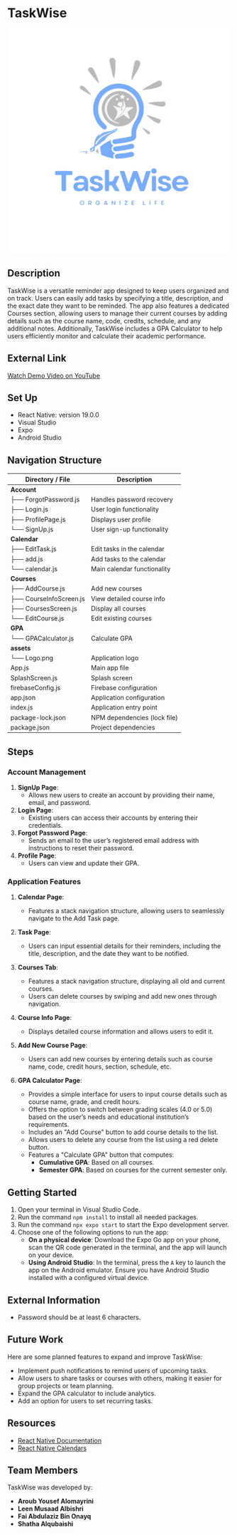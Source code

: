 # TaskWise

![App Logo](assets/Logo.png)

## Description

TaskWise is a versatile reminder app designed to keep users organized and on track. Users can easily add tasks by specifying a title, description, and the exact date they want to be reminded. The app also features a dedicated Courses section, allowing users to manage their current courses by adding details such as the course name, code, credits, schedule, and any additional notes. Additionally, TaskWise includes a GPA Calculator to help users efficiently monitor and calculate their academic performance.

## External Link
[Watch Demo Video on YouTube](https://www.youtube.com/watch?v=4iUNDNPPw0g)


## Set Up
- React Native: version 19.0.0
- Visual Studio
- Expo
- Android Studio

## Navigation Structure
| Directory / File      | Description                     |
|-----------------------|---------------------------------|
| **Account**           |                                 |
| ├── ForgotPassword.js | Handles password recovery       |
| ├── Login.js          | User login functionality        |
| ├── ProfilePage.js    | Displays user profile           |
| └── SignUp.js         | User sign-up functionality      |
| **Calendar**          |                                 |
| ├── EditTask.js       | Edit tasks in the calendar      |
| ├── add.js            | Add tasks to the calendar       |
| └── calendar.js       | Main calendar functionality     |
| **Courses**           |                                 |
| ├── AddCourse.js      | Add new courses                 |
| ├── CourseInfoScreen.js | View detailed course info      |
| ├── CoursesScreen.js  | Display all courses             |
| └── EditCourse.js     | Edit existing courses           |
| **GPA**               |                                 |
| └── GPACalculator.js  | Calculate GPA                   |
| **assets**            |                                 |
| └── Logo.png          | Application logo                |
| App.js                | Main app file                   |
| SplashScreen.js       | Splash screen                   |
| firebaseConfig.js     | Firebase configuration          |
| app.json              | Application configuration       |
| index.js              | Application entry point         |
| package-lock.json     | NPM dependencies (lock file)    |
| package.json          | Project dependencies            |

## Steps

### **Account Management**  
1. **SignUp Page**:  
   - Allows new users to create an account by providing their name, email, and password.  
2. **Login Page**:  
   - Existing users can access their accounts by entering their credentials.  
3. **Forgot Password Page**:  
   - Sends an email to the user’s registered email address with instructions to reset their password.  
4. **Profile Page**:  
   - Users can view and update their GPA.  

### **Application Features**  
1. **Calendar Page**:  
   - Features a stack navigation structure, allowing users to seamlessly navigate to the Add Task page.  

2. **Task Page**:  
   - Users can input essential details for their reminders, including the title, description, and the date they want to be notified.  

3. **Courses Tab**:  
   - Features a stack navigation structure, displaying all old and current courses.  
   - Users can delete courses by swiping and add new ones through navigation.  

4. **Course Info Page**:  
   - Displays detailed course information and allows users to edit it.  

5. **Add New Course Page**:  
   - Users can add new courses by entering details such as course name, code, credit hours, section, schedule, etc.  

6. **GPA Calculator Page**:  
   - Provides a simple interface for users to input course details such as course name, grade, and credit hours.  
   - Offers the option to switch between grading scales (4.0 or 5.0) based on the user’s needs and educational institution’s requirements.  
   - Includes an "Add Course" button to add course details to the list.  
   - Allows users to delete any course from the list using a red delete button.  
   - Features a "Calculate GPA" button that computes:  
     - **Cumulative GPA**: Based on all courses.  
     - **Semester GPA**: Based on courses for the current semester only.  

## Getting Started
1. Open your terminal in Visual Studio Code.
2. Run the command `npm install` to install all needed packages.
3. Run the command `npx expo start` to start the Expo development server.
4. Choose one of the following options to run the app:
   - **On a physical device**: Download the Expo Go app on your phone, scan the QR code generated in the terminal, and the app will launch on your device.
   - **Using Android Studio**: In the terminal, press the `A` key to launch the app on the Android emulator. Ensure you have Android Studio installed with a configured virtual device.

## External Information
- Password should be at least 6 characters.

## Future Work

Here are some planned features to expand and improve TaskWise:
- Implement push notifications to remind users of upcoming tasks.
- Allow users to share tasks or courses with others, making it easier for group projects or team planning.
- Expand the GPA calculator to include analytics.
- Add an option for users to set recurring tasks.

## Resources
- [React Native Documentation](https://reactnative.dev/docs/components-and-apis)
- [React Native Calendars](https://www.youtube.com/watch?v=F_Ir3uToF8c&t=163s)


## Team Members  
TaskWise was developed by:  
- **Aroub Yousef Alomayrini**  
- **Leen Musaad Albishri**  
- **Fai Abdulaziz Bin Onayq**  
- **Shatha Alqubaishi**  
